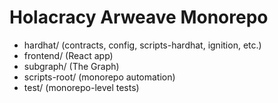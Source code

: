 # Holacracy Arweave Monorepo

- hardhat/ (contracts, config, scripts-hardhat, ignition, etc.)
- frontend/ (React app)
- subgraph/ (The Graph)
- scripts-root/ (monorepo automation)
- test/ (monorepo-level tests)

